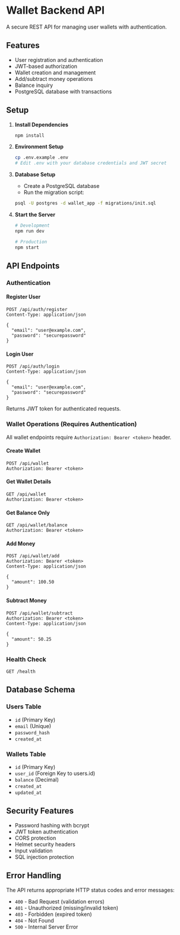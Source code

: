 # Wallet Backend API

A secure REST API for managing user wallets with authentication.

## Features

- User registration and authentication
- JWT-based authorization
- Wallet creation and management
- Add/subtract money operations
- Balance inquiry
- PostgreSQL database with transactions

## Setup

1. **Install Dependencies**
   ```bash
   npm install
   ```

2. **Environment Setup**
   ```bash
   cp .env.example .env
   # Edit .env with your database credentials and JWT secret
   ```

3. **Database Setup**
   - Create a PostgreSQL database
   - Run the migration script:
   ```bash
   psql -U postgres -d wallet_app -f migrations/init.sql
   ```

4. **Start the Server**
   ```bash
   # Development
   npm run dev
   
   # Production
   npm start
   ```

## API Endpoints

### Authentication

#### Register User
```http
POST /api/auth/register
Content-Type: application/json

{
  "email": "user@example.com",
  "password": "securepassword"
}
```

#### Login User
```http
POST /api/auth/login
Content-Type: application/json

{
  "email": "user@example.com",
  "password": "securepassword"
}
```
Returns JWT token for authenticated requests.

### Wallet Operations (Requires Authentication)

All wallet endpoints require `Authorization: Bearer <token>` header.

#### Create Wallet
```http
POST /api/wallet
Authorization: Bearer <token>
```

#### Get Wallet Details
```http
GET /api/wallet
Authorization: Bearer <token>
```

#### Get Balance Only
```http
GET /api/wallet/balance
Authorization: Bearer <token>
```

#### Add Money
```http
POST /api/wallet/add
Authorization: Bearer <token>
Content-Type: application/json

{
  "amount": 100.50
}
```

#### Subtract Money
```http
POST /api/wallet/subtract
Authorization: Bearer <token>
Content-Type: application/json

{
  "amount": 50.25
}
```

### Health Check
```http
GET /health
```

## Database Schema

### Users Table
- `id` (Primary Key)
- `email` (Unique)
- `password_hash`
- `created_at`

### Wallets Table
- `id` (Primary Key)
- `user_id` (Foreign Key to users.id)
- `balance` (Decimal)
- `created_at`
- `updated_at`

## Security Features

- Password hashing with bcrypt
- JWT token authentication
- CORS protection
- Helmet security headers
- Input validation
- SQL injection protection

## Error Handling

The API returns appropriate HTTP status codes and error messages:
- `400` - Bad Request (validation errors)
- `401` - Unauthorized (missing/invalid token)
- `403` - Forbidden (expired token)
- `404` - Not Found
- `500` - Internal Server Error
